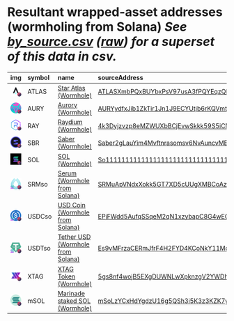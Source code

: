 
Resultant wrapped-asset addresses (wormholing from Solana)
_See [by_source.csv](by_source.csv) ([raw](https://raw.githubusercontent.com/certusone/wormhole-token-list/main/content/by_source.csv)) for a superset of this data in csv._
=========================================================================
  
| img                                                                                                  | symbol   | name                                                                                | sourceAddress                                                                                                           | ethAddress                                                                                                            | ethMarkets                          | terraAddress                                                                                                                               | terraMarkets   | bscAddress                                                                                                           | bscMarkets                                      | maticAddress                                                                                                             | maticMarkets                             | avaxAddress                                                                                                           | avaxMarkets                                    | oasisAddress                                                                                                                     | oasisMarkets   | ftmAddress                                                                                                           | ftmMarkets   | symbol   |
|:-----------------------------------------------------------------------------------------------------|:---------|:------------------------------------------------------------------------------------|:------------------------------------------------------------------------------------------------------------------------|:----------------------------------------------------------------------------------------------------------------------|:------------------------------------|:-------------------------------------------------------------------------------------------------------------------------------------------|:---------------|:---------------------------------------------------------------------------------------------------------------------|:------------------------------------------------|:-------------------------------------------------------------------------------------------------------------------------|:-----------------------------------------|:----------------------------------------------------------------------------------------------------------------------|:-----------------------------------------------|:---------------------------------------------------------------------------------------------------------------------------------|:---------------|:---------------------------------------------------------------------------------------------------------------------|:-------------|:-----------------|
| ![ATLAS](https://raw.githubusercontent.com/certusone/wormhole-token-list/main/assets/ATLAS_wh.png)   | ATLAS    | [Star Atlas (Wormhole)](http://coingecko.com/en/coins/star-atlas)                   | [ATLASXmbPQxBUYbxPsV97usA3fPQYEqzQBUHgiFCUsXx](https://solscan.io/address/ATLASXmbPQxBUYbxPsV97usA3fPQYEqzQBUHgiFCUsXx) | [0xb9F747162AB1E95d07361f9048BcDF6eDdA9eEA7](https://etherscan.io/address/0xb9F747162AB1E95d07361f9048BcDF6eDdA9eEA7) |                                     | [terra1rg8f993m9834afwazersesgx7jjxv4p87q9wvc](https://finder.terra.money/columbus-5/address/terra1rg8f993m9834afwazersesgx7jjxv4p87q9wvc) |                | [0x83850D97018f665EB746FBb8f18351e977d1b0D6](https://bscscan.com/address/0x83850D97018f665EB746FBb8f18351e977d1b0D6) | [pancakeswap](https://pancakeswap.finance/swap) |                                                                                                                          |                                          |                                                                                                                       |                                                |                                                                                                                                  |                |                                                                                                                      |              | ATLAS            |
| ![AURY](https://raw.githubusercontent.com/certusone/wormhole-token-list/main/assets/AURY_wh.png)     | AURY     | [Aurory (Wormhole)](http://coingecko.com/en/coins/aurory)                           | [AURYydfxJib1ZkTir1Jn1J9ECYUtjb6rKQVmtYaixWPP](https://solscan.io/address/AURYydfxJib1ZkTir1Jn1J9ECYUtjb6rKQVmtYaixWPP) |                                                                                                                       |                                     |                                                                                                                                            |                | [0xF5a367b7809e5683538C93Ce638B9258A0B88271](https://bscscan.com/address/0xF5a367b7809e5683538C93Ce638B9258A0B88271) | [pancakeswap](https://pancakeswap.finance/swap) |                                                                                                                          |                                          |                                                                                                                       |                                                |                                                                                                                                  |                |                                                                                                                      |              | AURY             |
| ![RAY](https://raw.githubusercontent.com/certusone/wormhole-token-list/main/assets/RAY_wh.png)       | RAY      | [Raydium (Wormhole)](http://coingecko.com/en/coins/raydium)                         | [4k3Dyjzvzp8eMZWUXbBCjEvwSkkk59S5iCNLY3QrkX6R](https://solscan.io/address/4k3Dyjzvzp8eMZWUXbBCjEvwSkkk59S5iCNLY3QrkX6R) | [0xE617dd80c621a5072bD8cBa65E9d76c07327004d](https://etherscan.io/address/0xE617dd80c621a5072bD8cBa65E9d76c07327004d) |                                     | [terra1ht5sepn28z999jx33sdduuxm9acthad507jg9q](https://finder.terra.money/columbus-5/address/terra1ht5sepn28z999jx33sdduuxm9acthad507jg9q) |                | [0x13b6A55662f6591f8B8408Af1C73B017E32eEdB8](https://bscscan.com/address/0x13b6A55662f6591f8B8408Af1C73B017E32eEdB8) | [pancakeswap](https://pancakeswap.finance/swap) |                                                                                                                          |                                          |                                                                                                                       |                                                |                                                                                                                                  |                |                                                                                                                      |              | RAY              |
| ![SBR](https://raw.githubusercontent.com/certusone/wormhole-token-list/main/assets/SBR_wh.png)       | SBR      | [Saber (Wormhole)](http://coingecko.com/en/coins/saber)                             | [Saber2gLauYim4Mvftnrasomsv6NvAuncvMEZwcLpD1](https://solscan.io/address/Saber2gLauYim4Mvftnrasomsv6NvAuncvMEZwcLpD1)   |                                                                                                                       |                                     | [terra17h82zsq6q8x5tsgm5ugcx4gytw3axguvzt4pkc](https://finder.terra.money/columbus-5/address/terra17h82zsq6q8x5tsgm5ugcx4gytw3axguvzt4pkc) |                | [0x75344E5693ed5ecAdF4f292fFeb866c2cF8afCF1](https://bscscan.com/address/0x75344E5693ed5ecAdF4f292fFeb866c2cF8afCF1) |                                                 |                                                                                                                          |                                          |                                                                                                                       |                                                |                                                                                                                                  |                |                                                                                                                      |              | SBR              |
| ![SOL](https://raw.githubusercontent.com/certusone/wormhole-token-list/main/assets/SOL_wh.png)       | SOL      | [SOL (Wormhole)](http://coingecko.com/en/coins/solana)                              | [So11111111111111111111111111111111111111112](https://solscan.io/address/So11111111111111111111111111111111111111112)   | [0xD31a59c85aE9D8edEFeC411D448f90841571b89c](https://etherscan.io/address/0xD31a59c85aE9D8edEFeC411D448f90841571b89c) | [uniswap](https://app.uniswap.org/) | [terra190tqwgqx7s8qrknz6kckct7v607cu068gfujpk](https://finder.terra.money/columbus-5/address/terra190tqwgqx7s8qrknz6kckct7v607cu068gfujpk) |                | [0xfA54fF1a158B5189Ebba6ae130CEd6bbd3aEA76e](https://bscscan.com/address/0xfA54fF1a158B5189Ebba6ae130CEd6bbd3aEA76e) | [pancakeswap](https://pancakeswap.finance/swap) | [0xd93f7e271cb87c23aaa73edc008a79646d1f9912](https://polygonscan.com/address/0xd93f7e271cb87c23aaa73edc008a79646d1f9912) | [quickswap](https://quickswap.exchange/) | [0xFE6B19286885a4F7F55AdAD09C3Cd1f906D2478F](https://snowtrace.io/address/0xFE6B19286885a4F7F55AdAD09C3Cd1f906D2478F) | [trader joe](https://traderjoexyz.com/#/trade) | [0xd17dDAC91670274F7ba1590a06EcA0f2FD2b12bc](https://explorer.oasis.updev.si/address/0xd17dDAC91670274F7ba1590a06EcA0f2FD2b12bc) |                | [0xd99021C2A33e4Cf243010539c9e9b7c52E0236c1](https://ftmscan.com/address/0xd99021C2A33e4Cf243010539c9e9b7c52E0236c1) |              | SOL              |
| ![SRMso](https://raw.githubusercontent.com/certusone/wormhole-token-list/main/assets/SRMso_wh.png)   | SRMso    | [Serum (Wormhole from Solana)](http://coingecko.com/en/coins/serum)                 | [SRMuApVNdxXokk5GT7XD5cUUgXMBCoAz2LHeuAoKWRt](https://solscan.io/address/SRMuApVNdxXokk5GT7XD5cUUgXMBCoAz2LHeuAoKWRt)   | [0xE3ADAA4fb7c92AB833Ee08B3561D9c434aA2A3eE](https://etherscan.io/address/0xE3ADAA4fb7c92AB833Ee08B3561D9c434aA2A3eE) |                                     | [terra1dkam9wd5yvaswv4yq3n2aqd4wm5j8n82qc0c7c](https://finder.terra.money/columbus-5/address/terra1dkam9wd5yvaswv4yq3n2aqd4wm5j8n82qc0c7c) |                | [0x12BeffdCEcb547640DC30e1495E4B9cdc21922b4](https://bscscan.com/address/0x12BeffdCEcb547640DC30e1495E4B9cdc21922b4) |                                                 |                                                                                                                          |                                          |                                                                                                                       |                                                |                                                                                                                                  |                |                                                                                                                      |              | SRMso            |
| ![USDCso](https://raw.githubusercontent.com/certusone/wormhole-token-list/main/assets/USDCso_wh.png) | USDCso   | [USD Coin (Wormhole from Solana)](http://coingecko.com/en/coins/usd-coin)           | [EPjFWdd5AufqSSqeM2qN1xzybapC8G4wEGGkZwyTDt1v](https://solscan.io/address/EPjFWdd5AufqSSqeM2qN1xzybapC8G4wEGGkZwyTDt1v) | [0x41f7B8b9b897276b7AAE926a9016935280b44E97](https://etherscan.io/address/0x41f7B8b9b897276b7AAE926a9016935280b44E97) | [uniswap](https://app.uniswap.org/) | [terra1e6mq63y64zcxz8xyu5van4tgkhemj3r86yvgu4](https://finder.terra.money/columbus-5/address/terra1e6mq63y64zcxz8xyu5van4tgkhemj3r86yvgu4) |                | [0x91Ca579B0D47E5cfD5D0862c21D5659d39C8eCf0](https://bscscan.com/address/0x91Ca579B0D47E5cfD5D0862c21D5659d39C8eCf0) | [pancakeswap](https://pancakeswap.finance/swap) | [0x576cf361711cd940cd9c397bb98c4c896cbd38de](https://polygonscan.com/address/0x576cf361711cd940cd9c397bb98c4c896cbd38de) | [quickswap](https://quickswap.exchange/) | [0x0950Fc1AD509358dAeaD5eB8020a3c7d8b43b9DA](https://snowtrace.io/address/0x0950Fc1AD509358dAeaD5eB8020a3c7d8b43b9DA) |                                                | [0x1d1149a53deB36F2836Ae7877c9176413aDfA4A8](https://explorer.oasis.updev.si/address/0x1d1149a53deB36F2836Ae7877c9176413aDfA4A8) |                | [0xb8398DA4FB3BC4306B9D9d9d13d9573e7d0E299f](https://ftmscan.com/address/0xb8398DA4FB3BC4306B9D9d9d13d9573e7d0E299f) |              | USDCso           |
| ![USDTso](https://raw.githubusercontent.com/certusone/wormhole-token-list/main/assets/USDTso_wh.png) | USDTso   | [Tether USD (Wormhole from Solana)](http://coingecko.com/en/coins/tether)           | [Es9vMFrzaCERmJfrF4H2FYD4KCoNkY11McCe8BenwNYB](https://solscan.io/address/Es9vMFrzaCERmJfrF4H2FYD4KCoNkY11McCe8BenwNYB) | [0x1CDD2EaB61112697626F7b4bB0e23Da4FeBF7B7C](https://etherscan.io/address/0x1CDD2EaB61112697626F7b4bB0e23Da4FeBF7B7C) | [uniswap](https://app.uniswap.org/) | [terra1hd9n65snaluvf7en0p4hqzse9eqecejz2k8rl5](https://finder.terra.money/columbus-5/address/terra1hd9n65snaluvf7en0p4hqzse9eqecejz2k8rl5) |                | [0x49d5cC521F75e13fa8eb4E89E9D381352C897c96](https://bscscan.com/address/0x49d5cC521F75e13fa8eb4E89E9D381352C897c96) | [pancakeswap](https://pancakeswap.finance/swap) | [0x3553f861dec0257bada9f8ed268bf0d74e45e89c](https://polygonscan.com/address/0x3553f861dec0257bada9f8ed268bf0d74e45e89c) | [quickswap](https://quickswap.exchange/) | [0xF0FF231e3F1A50F83136717f287ADAB862f89431](https://snowtrace.io/address/0xF0FF231e3F1A50F83136717f287ADAB862f89431) |                                                | [0x24285C5232ce3858F00bacb950Cae1f59d1b2704](https://explorer.oasis.updev.si/address/0x24285C5232ce3858F00bacb950Cae1f59d1b2704) |                |                                                                                                                      |              | USDTso           |
| ![XTAG](https://raw.githubusercontent.com/certusone/wormhole-token-list/main/assets/XTAG_wh.png)     | XTAG     | [XTAG Token (Wormhole)](http://coingecko.com/en/coins/xhashtag)                     | [5gs8nf4wojB5EXgDUWNLwXpknzgV2YWDhveAeBZpVLbp](https://solscan.io/address/5gs8nf4wojB5EXgDUWNLwXpknzgV2YWDhveAeBZpVLbp) |                                                                                                                       |                                     |                                                                                                                                            |                |                                                                                                                      |                                                 |                                                                                                                          |                                          | [0xa608d79c5f695c0d4c0e773a4938b57e18e0fc57](https://snowtrace.io/address/0xa608d79c5f695c0d4c0e773a4938b57e18e0fc57) |                                                |                                                                                                                                  |                |                                                                                                                      |              | XTAG             |
| ![mSOL](https://raw.githubusercontent.com/certusone/wormhole-token-list/main/assets/mSOL_wh.png)     | mSOL     | [Marinade staked SOL (Wormhole)](http://coingecko.com/en/coins/marinade-staked-sol) | [mSoLzYCxHdYgdzU16g5QSh3i5K3z3KZK7ytfqcJm7So](https://solscan.io/address/mSoLzYCxHdYgdzU16g5QSh3i5K3z3KZK7ytfqcJm7So)   | [0x756bFb452cFE36A5Bc82e4F5f4261A89a18c242b](https://etherscan.io/address/0x756bFb452cFE36A5Bc82e4F5f4261A89a18c242b) |                                     | [terra1qvlpf2v0zmru3gtex40sqq02wxp39x3cjh359y](https://finder.terra.money/columbus-5/address/terra1qvlpf2v0zmru3gtex40sqq02wxp39x3cjh359y) |                |                                                                                                                      |                                                 |                                                                                                                          |                                          |                                                                                                                       |                                                | [0x5E11A4f64D3B9fA042dB9e1AA918F735038FdfD8](https://explorer.oasis.updev.si/address/0x5E11A4f64D3B9fA042dB9e1AA918F735038FdfD8) |                |                                                                                                                      |              | mSOL             |